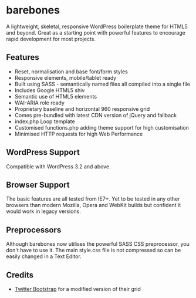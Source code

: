 # barebones

A lightweight, skeletal, responsive WordPress boilerplate theme for HTML5 and beyond. Great as a starting point with powerful features to encourage rapid development for most projects.

## Features

* Reset, normalisation and base font/form styles
* Responsive elements, mobile/tablet ready
* Built using SASS - semantically named files all compiled into a single file
* Includes Google HTML5 shiv
* Semantic use of HTML5 elements
* WAI-ARIA role ready
* Proprietary baseline and horizontal 960 responsive grid
* Comes pre-bundled with latest CDN version of jQuery and fallback
* index.php Loop template
* Customised functions.php adding theme support for high customisation
* Minimised HTTP requests for high Web Performance

## WordPress Support

Compatible with WordPress 3.2 and above.

## Browser Support

The basic features are all tested from IE7+. Yet to be tested in any other browsers than modern Mozilla, Opera and WebKit builds but confident it would work in legacy versions.

## Preprocessors

Although barebones now utilises the powerful SASS CSS preprocessor, you don't have to use it. The main style.css file is not compressed so can be easily changed in a Text Editor.

## Credits

* [Twitter Bootstrap](http://getbootstrap.com "Twitter Bootstrap") for a modified version of their grid